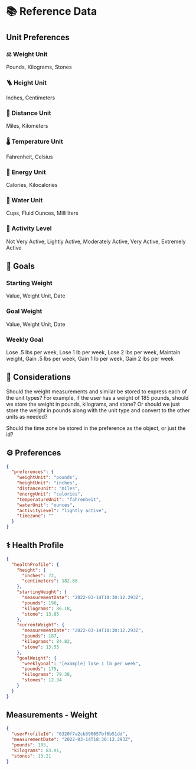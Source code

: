 # 📚 Reference Data

## Unit Preferences

### ⚖️ Weight Unit

Pounds, Kilograms, Stones

### 🪜 Height Unit

Inches, Centimeters

### 📏 Distance Unit

Miles, Kilometers

### 🌡️ Temperature Unit

Fahrenheit, Celsius

### 🔋 Energy Unit

Calories, Kilocalories

### 🚰 Water Unit

Cups, Fluid Ounces, Milliliters

### 🏃 Activity Level

Not Very Active, Lightly Active, Moderately Active, Very Active, Extremely Active

## 🎯 Goals

### Starting Weight

Value, Weight Unit, Date

### Goal Weight

Value, Weight Unit, Date

### Weekly Goal

Lose .5 lbs per week, Lose 1 lb per week, Lose 2 lbs per week, Maintain weight, Gain .5 lbs per week, Gain 1 lb per week, Gain 2 lbs per week

## 🦊 Considerations

Should the weight measurements and similar be stored to express each of the unit types? For example, if the user has a weight of 185 pounds, should we store the weight in pounds, kilograms, and stone? Or should we just store the weight in pounds along with the unit type and convert to the other units as needed?

Should the time zone be stored in the preference as the object, or just the id?

## ⚙️ Preferences

```json
{
  "preferences": {
    "weightUnit": "pounds",
    "heightUnit": "inches",
    "distanceUnit": "miles",
    "energyUnit": "calories",
    "temperatureUnit": "fahrenheit",
    "waterUnit": "ounces",
    "activityLevel": "lightly active",
    "timezone": ""
  }
}
```

## ⚕️ Health Profile

```json
{
  "healthProfile": {
    "height": {
      "inches": 72,
      "centimeters": 182.88
    },
    "startingWeight": {
      "measurementDate": "2022-03-14T18:30:12.293Z",
      "pounds": 190,
      "kilograms": 86.18,
      "stone": 13.85
    },
    "currentWeight": {
      "measurementDate": "2022-03-14T18:30:12.293Z",
      "pounds": 187,
      "kilograms": 84.82,
      "stone": 13.55
    },
    "goalWeight": {
      "weeklyGoal": "[example] lose 1 lb per week",
      "pounds": 175,
      "kilograms": 79.38,
      "stones": 12.34
    }
  }
}
```

## Measurements - Weight

```json
{
  "userProfileId": "6320f7a2cb396657bf6b51dd",
  "measurementDate": "2022-03-14T18:30:12.293Z",
  "pounds": 185,
  "kilograms": 83.91,
  "stones": 13.21
}
```
